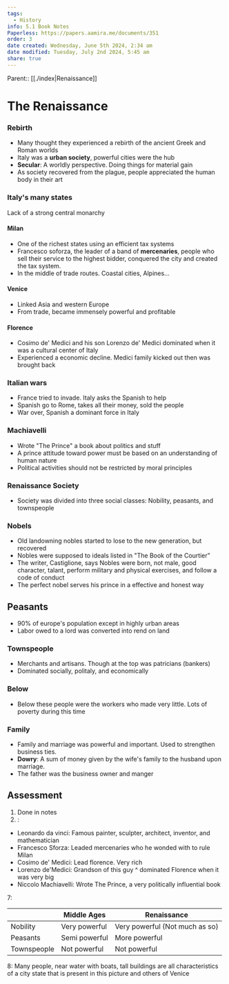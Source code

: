 ```yaml
---
tags:
  - History
info: 5.1 Book Notes
Paperless: https://papers.aamira.me/documents/351
order: 3
date created: Wednesday, June 5th 2024, 2:34 am
date modified: Tuesday, July 2nd 2024, 5:45 am
share: true
---
```


Parent:: [[./index|Renaissance]]

# The Renaissance

### Rebirth

- Many thought they experienced a rebirth of the ancient Greek and Roman worlds
- Italy was a **urban society**, powerful cities were the hub
- **Secular**: A worldly perspective. Doing things for material gain
- As society recovered from the plague, people appreciated the human body in their art

### Italy's many states

Lack of a strong central monarchy

#### Milan

- One of the richest states using an efficient tax systems
- Francesco soforza, the leader of a band of **mercenaries**, people who sell their service to the highest bidder, conquered the city and created the tax system.
- In the middle of trade routes. Coastal cities, Alpines…

#### Venice

- Linked Asia and western Europe
- From trade, became immensely powerful and profitable

#### Florence

- Cosimo de' Medici and his son Lorenzo de' Medici dominated when it was a cultural center of Italy
- Experienced a economic decline. Medici family kicked out then was brought back

### Italian wars

- France tried to invade. Italy asks the Spanish to help
- Spanish go to Rome, takes all their money, sold the people
- War over, Spanish a dominant force in Italy

### Machiavelli

- Wrote "The Prince" a book about politics and stuff
- A prince attitude toward power must be based on an understanding of human nature
- Political activities should not be restricted by moral principles

### Renaissance Society

- Society was divided into three social classes: Nobility, peasants, and townspeople

### Nobels

- Old landowning nobles started to lose to the new generation, but recovered
- Nobles were supposed to ideals listed in "The Book of the Courtier"
- The writer, Castiglione, says Nobles were born, not male, good character, talant, perform military and physical exercises, and follow a code of conduct
- The perfect nobel serves his prince in a effective and honest way

## Peasants

- 90% of europe's population except in highly urban areas
- Labor owed to a lord was converted into rend on land

### Townspeople

- Merchants and artisans. Though at the top was patricians (bankers)
- Dominated socially, politaly, and economically

### Below

- Below these people were the workers who made very little. Lots of poverty during this time

### Family

- Family and marriage was powerful and important. Used to strengthen business ties.
- **Dowry**: A sum of money given by the wife's family to the husband upon marriage.
- The father was the business owner and manger

## Assessment

1. Done in notes
2. :

- Leonardo da vinci: Famous painter, sculpter, architect, inventor, and mathematician
- Francesco Sforza: Leaded mercenaries who he wonded with to rule Milan
- Cosimo de' Medici: Lead florence. Very rich
- Lorenzo de'Medici: Grandson of this guy ^ dominated Florence when it was very big
- Niccolo Machiavelli: Wrote The Prince, a very politically influential book

7:

|             | Middle Ages   | Renaissance                    |
| ----------- | ------------- | ------------------------------ |
| Nobility    | Very powerful | Very powerful (Not much as so) |
| Peasants    | Semi powerful | More powerful                  |
| Townspeople | Not powerful  | Not powerful                   |

8: Many people, near water with boats, tall buildings are all characteristics of a city state that is present in this picture and others of Venice
